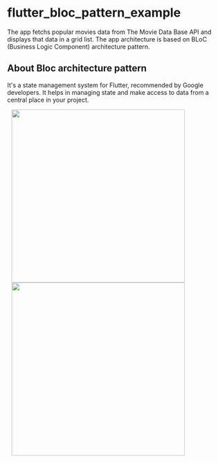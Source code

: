 # flutter_bloc_pattern_example

The app fetchs popular movies data from The Movie Data Base API and displays that data in a grid list. The app architecture is based on BLoC (Business Logic Component) architecture pattern.

## About Bloc architecture pattern

It's a state management system for Flutter, recommended by Google developers. It helps in managing state and make access to data from a central place in your project.


<div>

<img src="https://lh3.googleusercontent.com/BKNGOmxRSW4C0Y2uzIm-yrdlRm67BjqI09prRkzGzfydYDoP-qQNsZ17iTFGRORmgGjivSJTw7u_usIRGhFe2pnAvJYXkIzRXNJnmBTD8-1f1BfjYaCSZ_bjHKanVPUidXB2lR-TAced4lOBYYQcghHFjnQ_s5ZRn5__w49k1ASUsM-_eNat6frQXiBMBqMfi6FQp-_U4fXqRLEaj7u4oWbf_3KZS0FRY4xv67Me3Y1FbwxS3KuYGiIUdUBY5DYLtseh0YxPgLxVuBV7Z9ivxtGHoRvvAou_-oAHMPrHdy-eI-8c02vai1Oq7Vcg9D_eRoYVPvyrohBW1VmYwo-UcPT0TsYlLNq7_EOiAwYJsZMA3XO4eB59gflTdXEIkANnkWsxTxnIUt_JTWI6p0aklIqcyBgfo-f_pFeaibGnXfZxOFbfEB7ygqjxxcyEyYaxuZYjiAh5fC_gbpBhBWWTJQ4mZy3nWnTGznd0SrBtLmyNBSIhQ6yQzvVsZx9RSUDzvE7RWk4vzx5jC8qJxO0rVj5h7itikOMSYYb1QTuVXAuXP3aQsRe3jZWLkaKJGg0dR_iswEGkW2xt70SQOlNMKT3JsjvGoXzHz4Ljzuo9aI1fs-vFDSnTFhlkev5mOSwrDtC8FBBmRGoGuJV2r7C1qoFCRReL5wA=w475-h949-no" height="400" hspace="10">

<img src="https://lh3.googleusercontent.com/RxtUYooV7Y-348mBow5lSx4ZwtSUjwFwznxPgn4f205y-btuZP5zDGLRxHhprKheYB7Dc_ZRwN-x48cVxUW_w-Wve8Gk7vFR3vb2bd0DYcc0GMegYciZmjha6jDOAFJnm35WBlh5HFip0uGD0_EUq-fNFJBEet7yhVYJJzPNo_1dQtY_hE4Im7xdZO6nEXNUqSUSe1-pXciuiP2_YNlfKUmXeLgeh_fdv9itJEgd9V-nZdSMCNunvb4bzJj9cuOgosminXWKR3rXVYmAcecpi3IWZed_WIoLnb0gtjopuo0p0lRuxdCt6ro7gjFv0Sb-jnDQW_lEON05tb0IX6eKMFba3YfhE6-OheNOMc-Z62WXVVtE1goBrIJr7UD6advfHIyK1DFYfodiKrvNvKmarrsHdFTXxtuUIQwE4hsMgb3WZE2INUyRD8o4FTbKh-lNY0HiUy53yXvIG_7Z1s0L8Kc0X_F-4xbD93_HULMKAdHm_ocrh9d6ArwQz5Eq-yPRUhow0Dz0YoGtAEly-83DOEG3nC30sk5DQm25bwQQne5sw6t4KFXeAfIURjfNsmrbDGVa50DFseqtH0cJC-d9zuFTqxk4C6RQNv2R80D7megT66yDWSxkuzAEcdxojkumRyIJxIf8Q6Yqa2pD7Ww5EatuRk6HJVs=w475-h949-no" height="400" hspace="10">

</div>



